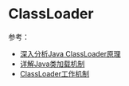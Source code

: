 # ClassLoader

参考：

+ [深入分析Java ClassLoader原理](https://blog.csdn.net/xyang81/article/details/7292380)
+ [详解Java类加载机制](https://juejin.cn/post/6844903654676250631)
+ [ClassLoader工作机制](https://www.cnblogs.com/xujian2014/p/5551153.html)

